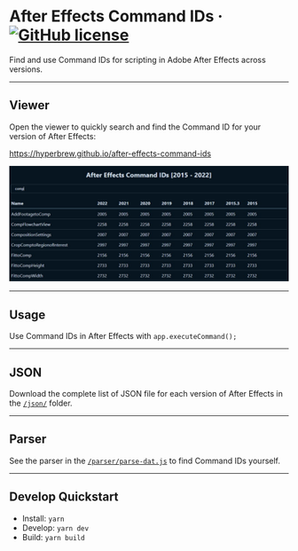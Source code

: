 # After Effects Command IDs &middot; [![GitHub license](https://img.shields.io/badge/license-MIT-blue.svg)](./LICENSE)

Find and use Command IDs for scripting in Adobe After Effects across versions.

---

## Viewer

Open the viewer to quickly search and find the Command ID for your version of After Effects:

https://hyperbrew.github.io/after-effects-command-ids

![Viewer](./media/viewer.jpg)

---

## Usage

Use Command IDs in After Effects with `app.executeCommand();`

---

## JSON

Download the complete list of JSON file for each version of After Effects in the [`/json/`](./json) folder.

---

## Parser

See the parser in the [`/parser/parse-dat.js`](./parser/parse-dat.js) to find Command IDs yourself.

---

## Develop Quickstart

- Install: `yarn`
- Develop: `yarn dev`
- Build: `yarn build`
